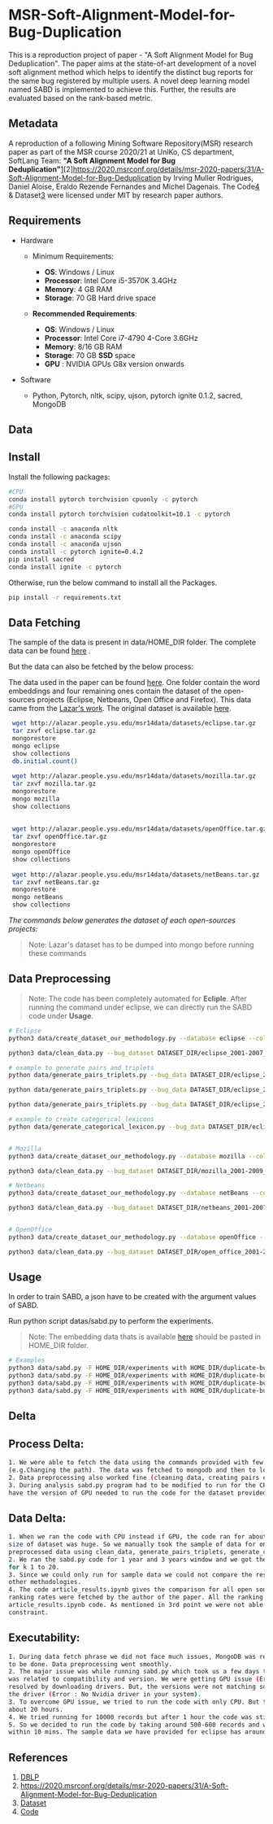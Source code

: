 # MSR-Soft-Alignment-Model-for-Bug-Duplication
This is a reproduction project of paper - "A Soft Alignment Model for Bug Deduplication". The paper aims at the state-of-art development of a novel soft alignment method which helps to identify the distinct bug reports for the same bug registered by multiple users. A novel deep learning model named SABD is implemented to achieve this. Further, the results are evaluated based on the rank-based metric.

##  Metadata 

A reproduction of a following Mining Software Repository(MSR) research paper as part of the MSR course 2020/21 at UniKo, CS department, SoftLang Team: **"A Soft Alignment Model for Bug Deduplication"**[1](https://dblp.org/rec/conf/msr/RodriguesAFD20.html?view=bibtex)[2]https://2020.msrconf.org/details/msr-2020-papers/31/A-Soft-Alignment-Model-for-Bug-Deduplication by Irving Muller Rodrigues, Daniel Aloise, Eraldo Rezende Fernandes and Michel Dagenais. The Code[4](https://github.com/irving-muller/soft_alignment_model_bug_deduplication) & Dataset[3](https://zenodo.org/record/3922012#.YBUloehKhnI) were licensed under MIT by research paper authors.

## Requirements 

- Hardware
    - Minimum Requirements:  
        - **OS**: Windows / Linux
        - **Processor**: Intel Core i5-3570K 3.4GHz
        - **Memory**: 4 GB RAM
        - **Storage**: 70 GB Hard drive space

    - **Recommended Requirements**:  
        - **OS**: Windows / Linux
        - **Processor**:  Intel Core i7-4790 4-Core 3.6GHz
        - **Memory**: 8/16 GB RAM
        - **Storage**: 70 GB **SSD** space
        - **GPU** : NVIDIA GPUs G8x version onwards

- Software
    - Python, Pytorch, nltk, scipy, ujson, pytorch ignite 0.1.2, sacred, MongoDB



## Data

## Install
Install the following packages:

```bash
#CPU
conda install pytorch torchvision cpuonly -c pytorch 
#GPU
conda install pytorch torchvision cudatoolkit=10.1 -c pytorch

conda install -c anaconda nltk
conda install -c anaconda scipy
conda install -c anaconda ujson
conda install -c pytorch ignite=0.4.2
pip install sacred 
conda install ignite -c pytorch
```
Otherwise, run the below command to install all the Packages.
```bash
pip install -r requirements.txt
```


## Data Fetching
The sample of the data is present in data/HOME_DIR folder. The complete data can be found [here](https://zenodo.org/record/3922012#.YBUloehKhnI) .

But the data can also be fetched by the below process:

The data used in the paper can be found [here](https://zenodo.org/record/3922012). One folder contain the word embeddings and four remaining ones 
contain the dataset of the open-sources projects (Eclipse, Netbeans, Open Office and Firefox).
This data came from the [Lazar's work](https://dl.acm.org/doi/abs/10.1145/2597073.2597128  ).
The original dataset is available [here](http://alazar.people.ysu.edu/msr14data/ ).

```bash
 wget http://alazar.people.ysu.edu/msr14data/datasets/eclipse.tar.gz
 tar zxvf eclipse.tar.gz
 mongorestore
 mongo eclipse
 show collections
 db.initial.count()
 
 wget http://alazar.people.ysu.edu/msr14data/datasets/mozilla.tar.gz
 tar zxvf mozilla.tar.gz
 mongorestore
 mongo mozilla
 show collections
 
 
 wget http://alazar.people.ysu.edu/msr14data/datasets/openOffice.tar.gz
 tar zxvf openOffice.tar.gz
 mongorestore
 mongo openOffice
 show collections
 
 wget http://alazar.people.ysu.edu/msr14data/datasets/netBeans.tar.gz
 tar zxvf netBeans.tar.gz
 mongorestore
 mongo netBeans
 show collections
``` 

*The commands below generates the dataset of each open-sources projects:*
> Note: Lazar's dataset has to be dumped into mongo before running these commands


## Data Preprocessing

> Note: The code has been completely automated for **Ecliple**. After running the command under eclipse, we can directly run the SABD code under **Usage**.

```bash    
# Eclipse
python3 data/create_dataset_our_methodology.py --database eclipse --collection initial --bug_data DATASET_DIR/eclipse_2001-2007_2008/eclipse_initial.json --training  DATASET_DIR/eclipse_2001-2007_2008/training_split_eclipse.txt --validation  DATASET_DIR/eclipse_2001-2007_2008/validation_eclipse.txt --test DATASET_DIR/eclipse_2001-2007_2008/test_eclipse.txt --date="2008/01/01" --date_threshold="2008/12/31" --no_tree --dev_perc=0.05

python3 data/clean_data.py --bug_dataset DATASET_DIR/eclipse_2001-2007_2008/eclipse_initial.json --output DATASET_DIR/eclipse_2001-2007_2008/eclipse_soft_clean_rm_punc_sent_tok.txt.json --fields short_desc description --type soft --rm_punc --sent_tok --lower_case

# example to generate pairs and triplets
python data/generate_pairs_triplets.py --bug_data DATASET_DIR/eclipse_2001-2007_2008/eclipse_initial.json --dataset DATASET_DIR/eclipse_2001-2007_2008/validation_eclipse.txt --n 1 --type random

python data/generate_pairs_triplets.py --bug_data DATASET_DIR/eclipse_2001-2007_2008/eclipse_initial.json --dataset DATASET_DIR/eclipse_2001-2007_2008/test_eclipse.txt --n 1 --type random

python data/generate_pairs_triplets.py --bug_data DATASET_DIR/eclipse_2001-2007_2008/eclipse_initial.json --dataset DATASET_DIR/eclipse_2001-2007_2008/training_split_eclipse.txt --n 1 --type random

# example to create categorical_lexicons
python data/generate_categorical_lexicon.py --bug_data DATASET_DIR/eclipse_2001-2007_2008/eclipse_initial.json -o DATASET_DIR/dataset/sun_2011/eclipse_2001-2007_2008/categorical_lexicons.json


# Mozilla
python3 data/create_dataset_our_methodology.py --database mozilla --collection initial --bug_data DATASET_DIR/mozilla_2001-2009_2010/mozilla_initial.json --training DATASET_DIR/mozilla_2001-2009_2010/training_split_mozilla.txt --validation  DATASET_DIR/mozilla_2001-2009_2010/validation_mozilla.txt --test DATASET_DIR/mozilla_2001-2009_2010/test_mozilla.txt --date="2008/01/01" --date_threshold="2008/12/31" --no_tree --dev_perc=0.05

python3 data/clean_data.py --bug_dataset DATASET_DIR/mozilla_2001-2009_2010/mozilla_initial.json --output DATASET_DIR/mozilla_2001-2009_2010/mozilla_soft_clean_rm_punc_sent_tok.txt.json --fields short_desc description --type soft --rm_punc --sent_tok --lower_case

# Netbeans
python3 data/create_dataset_our_methodology.py --database netBeans --collection netall --bug_data DATASET_DIR/netbeans_2001-2007_2008/netbeans_initial.json --training  DATASET_DIR/netbeans_2001-2007_2008/training_split_netbeans.txt --validation  DATASET_DIR/netbeans_2001-2007_2008/validation_netbeans.txt --test DATASET_DIR/netbeans_2001-2007_2008/test_netbeans.txt --date="2008/01/01" --date_threshold="2008/12/31" --no_tree --dev_perc=0.05

python3 data/clean_data.py --bug_dataset DATASET_DIR/netbeans_2001-2007_2008/netbeans_initial.json --output DATASET_DIR/netbeans_2001-2007_2008/netbeans_soft_clean_rm_punc_sent_tok.txt.json --fields short_desc description --type soft --rm_punc --sent_tok --lower_case


# OpenOffice
python3 data/create_dataset_our_methodology.py --database openOffice --collection ooall --bug_data DATASET_DIR/open_office_2001-2008_2010/open_office_initial.json --training  DATASET_DIR/open_office_2001-2008_2010/training_split_open_office.txt --validation  DATASET_DIR/open_office_2001-2008_2010/validation_open_office.txt --test DATASET_DIR/open_office_2001-2008_2010/test_open_office.txt --date="2008/01/01" --date_threshold="2010/12/31" --no_tree --dev_perc=0.05

python3 data/clean_data.py --bug_dataset DATASET_DIR/open_office_2001-2008_2010/open_office_initial.json --output DATASET_DIR/open_office_2001-2008_2010/open_office_soft_clean_rm_punc_sent_tok.txt.json --fields short_desc description --type soft --rm_punc --sent_tok --lower_case
```


    
## Usage

In order to train SABD, a json have to be created with the argument values of SABD. 

Run python script datas/sabd.py to perform the experiments.
> Note: The embedding data thats is available [here](https://zenodo.org/record/3922012) should be pasted in HOME_DIR folder.

```bash
# Examples
python3 data/sabd.py -F HOME_DIR/experiments with HOME_DIR/duplicate-bug-report/json_parameters/sabd_eclipse_test.json "recall_rate.window=365"
python3 data/sabd.py -F HOME_DIR/experiments with HOME_DIR/duplicate-bug-report/json_parameters/sabd_open_office_test.json "recall_rate.window=365"
python3 data/sabd.py -F HOME_DIR/experiments with HOME_DIR/duplicate-bug-report/json_parameters/sabd_netbeans_test.json "recall_rate.window=365"
python3 data/sabd.py -F HOME_DIR/experiments with HOME_DIR/duplicate-bug-report/json_parameters/sabd_mozilla_test.json "recall_rate.window=365"
```


## Delta

## Process Delta: 
```bash
1. We were able to fetch the data using the commands provided with few minor changes in the code
(e.g.Changing the path). The data was fetched to mongodb and then to local system.
2. Data preprocessing also worked fine (cleaning data, creating pairs etc). 
3. During analysis sabd.py program had to be modified to run for the CPU instead of GPU. As we did not 
have the version of GPU needed to run the code for the dataset provided.
```
## Data Delta:
```bash
1. When we ran the code with CPU instead if GPU, the code ran for about 20 hours without any others as the 
size of dataset was huge. So we manually took the sample of data for one of the open source (eclipse) and 
preprocessed data using clean_data, generate_pairs_triplets, generate_categorical_lexicon. 
2. We ran the sabd.py code for 1 year and 3 years window and we got the final output. i.e, ranking rate 
for k 1 to 20.
3. Since we could only run for sample data we could not compare the results with other open sources or with 
other methodologies. 
4. The code article_results.ipynb gives the comparison for all open sources and other methodologies. These 
ranking rates were fetched by the author of the paper. All the ranking rates were fetched as a list in 
article_results.ipynb code. As mentioned in 3rd point we were not able to compare because of the GPU 
constraint.
```
## Executability:
```bash
1. During data fetch phrase we did not face much issues, MongoDB was required and a few minor changes had 
to be done. Data preprocessing went smoothly.
2. The major issue was while running sabd.py which took us a few days to figure out the exact issue which 
was related to compatibility and version. We were getting GPU issue (Error: No HIP GPU available) which we 
resolved by downloading drivers. But, the versions were not matching so NVIDIA failed to communicate with 
the driver (Error : No Nvidia driver in your system).
3. To overcome GPU issue, we tried to run the code with only CPU. But the code was running for epoch:1 for 
about 20 hours. 
4. We tried running for 10000 records but after 1 hour the code was still at epoch 1.
5. So we decided to run the code by taking around 500-600 records and were able to receive recall-rate 
within 10 mins. The sample data we have provided for eclipse has around 600 records. 
```

## References

1. [DBLP](https://dblp.org/rec/conf/msr/RodriguesAFD20.html?view=bibtex)
2. https://2020.msrconf.org/details/msr-2020-papers/31/A-Soft-Alignment-Model-for-Bug-Deduplication
3. [Dataset](https://zenodo.org/record/3922012#.YBUloehKhnI)
4. [Code](https://github.com/irving-muller/soft_alignment_model_bug_deduplication)
